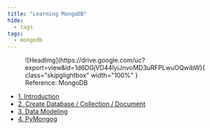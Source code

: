 ```yaml
---
title: "Learning MongoDB"
hide:
  - tags
tags:
  - mongodb
---
```


<figure markdown>
  ![HeadImg](https://drive.google.com/uc?export=view&id=1d6DGjVD44lyiJnvoMD3uRFPLwuOQwibW){ class="skipglightbox" width="100%" }
  <figcaption>Reference: MongoDB</figcaption>
</figure>

* [1. Introduction](./chapter1.md)
* [2. Create Database / Collection / Document](./chapter2.md)
* [3. Data Modeling](./chapter3.md)
* [4. PyMongog](./chapter4.md)
